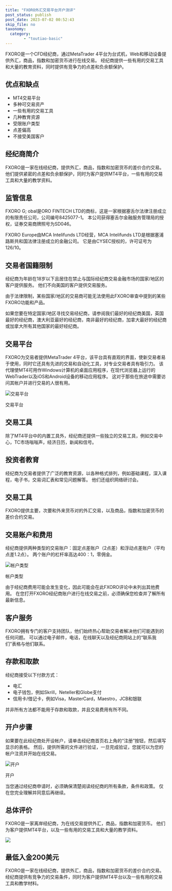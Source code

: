 ```yaml
---
title: "FXORO外汇交易平台开户测评"
post_status: publish
post_date: 2023-07-02 00:52:43
skip_file: no
taxonomy:
  category:
        - "toutiao-basic"
---
```


FXORO是一个CFD经纪商，通过MetaTrader 4平台为台式机，Web和移动设备提供外汇，商品，指数和加密货币进行在线交易。 经纪商提供一些有用的交易工具和大量的教育资料，同时提供有竞争力的点差和负余额保护。

## 优点和缺点

- MT4交易平台
- 多种可交易资产
- 一些有用的交易工具
- 几种教育资源
- 受限账户类型
- 点差偏高
- 不接受美国客户

## 经纪商简介

FXORO是一家在线经纪商，提供外汇，商品，指数和加密货币的差价合约交易。 他们提供紧密的点差和负余额保护，同时为客户提供MT4平台，一些有用的交易工具和大量的教学资料。

## 监管信息

FXORO G; obal是ORO FINTECH LTD的商标，这是一家根据塞舌尔法律注册成立的有限责任公司，公司编号8425077-1。 本公司获得塞舌尔金融服务管理局的授权，证券交易商牌照号为SD046。

FXORO Europe由MCA Intelifunds LTD经营，MCA Intelifunds LTD是根据塞浦路斯共和国法律注册成立的金融公司。 它是由CYSEC授权的，许可证号为126/10。

## 交易者国籍限制

经纪商为年龄在18岁以下且居住在禁止与国际经纪商交易金融市场的国家/地区的客户提供服务。 他们不向美国的客户提供交易服务。

由于法律限制，某些国家/地区的交易商可能无法使用此FXORO审查中提到的某些FXORO功能和产品。

如果您要在特定国家/地区寻找交易经纪商，请参阅我们最好的经纪商美国，英国最好的经纪商，澳大利亚最好的经纪商，南非最好的经纪商，加拿大最好的经纪商或加拿大所有其他国家的最好经纪商。

## 交易平台

FXORO为交易者提供MetaTrader 4平台，该平台具有直观的界面，使新交易者易于使用，同时它还具有先进的交易和自动化工具，对专业交易者具有吸引力。 该代理使MT4可用作Windows计算机的桌面应用程序，在现代浏览器上运行的WebTrader以及iOS和Android设备的移动应用程序。 这对于那些在旅途中需要访问其帐户并进行交易的人很有用。

![交易平台](https://cdn.fendou.la/funstoutiao/2020/11/FXORO-Review-Trading-Platform.png "交易平台")

交易平台

## 交易工具

除了MT4平台中的内置工具外，经纪商还提供一些独立的交易工具，例如交易中心，TC市场嗡嗡声，经济日历，新闻和信号。

## 投资者教育

经纪商为交易者提供了广泛的教育资源，以各种格式排列，例如基础课程，深入课程，电子书，交易词汇表和常见问题解答。 他们还组织网络研讨会。

## 交易工具

FXORO提供主要，次要和外来货币对的外汇交易，以及商品，指数和加密货币的差价合约交易。

## 交易账户和费用

经纪商提供两种类型的交易账户：固定点差账户（2点差）和浮动点差账户（平均点差1.2点）。 两个账户的杠杆率高达400：1，零佣金。

![帐户类型](https://cdn.fendou.la/funstoutiao/2020/11/FXORO-Review-Account-Types.png "帐户类型")

帐户类型

由于经纪商费用可能会发生变化，因此可能会在此FXORO评论中未列出其他费用。 在您打开FXORO经纪商账户进行在线交易之前，必须确保您检查并了解所有最新信息。

## 客户服务

FXORO拥有专门的客户支持团队，他们始终热心帮助交易者解决他们可能遇到的任何问题。 可以通过电子邮件，电话，在线聊天以及经纪商网站上的“联系我们”表格与他们联系。

## 存款和取款

经纪商接受以下付款方式：

- 电汇
- 电子钱包，例如Skrill，Neteller和Globe支付
- 信用卡/借记卡，例如Visa，MasterCard，Maestro，JCB和银联

并非所有方法都不能用于存款和取款，并且交易费用有所不同。

## 开户步骤

如果要在此经纪商处开设帐户，请单击经纪商首页右上角的“注册”按钮，然后填写显示的表格。 然后，提供所需的文件进行验证，一旦完成验证，您就可以为您的帐户注资并开始在线交易。

![开户](https://cdn.fendou.la/funstoutiao/2020/11/FXORO-Review-Account-Opening-571x1024.png "开户")

开户

当您通过经纪商申请时，必须确保清楚阅读经纪商的所有条款，条件和政策。 仅在您完全理解并同意后再继续。

## 总体评价

FXORO是一家离岸经纪商，为在线交易提供外汇，商品，指数和加密货币。 他们为客户提供MT4平台，以及一些有用的交易工具和大量的教学资料。

![](https://cdn.fendou.la/funstoutiao/2020/11/FXORO-Logo.png)

## 最低入金200美元

FXORO是一家在线经纪商，提供外汇，商品，指数和加密货币的差价合约交易。 经纪商提供有竞争力的交易条件，同时为客户提供MT4平台以及一些有用的交易工具和教学材料。
